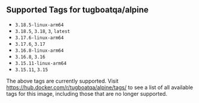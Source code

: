 ## Supported Tags for tugboatqa/alpine

* `3.18.5-linux-arm64`
* `3.18.5`, `3.18`, `3`, `latest`
* `3.17.6-linux-arm64`
* `3.17.6`, `3.17`
* `3.16.8-linux-arm64`
* `3.16.8`, `3.16`
* `3.15.11-linux-arm64`
* `3.15.11`, `3.15`

The above tags are currently supported. Visit https://hub.docker.com/r/tugboatqa/alpine/tags/ to see a list of all available tags for this image, including those that are no longer supported.

